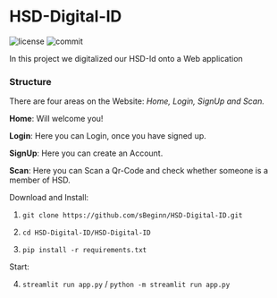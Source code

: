# HSD-Digital-ID

![license](https://img.shields.io/github/license/sBeginn/HSD-Digital-ID)
![commit](https://img.shields.io/github/last-commit/sBeginn/HSD-Digital-ID)

In this project we digitalized our HSD-Id onto a Web application

### Structure
There are four areas on the Website: *Home, Login, SignUp and Scan.*

**Home**: Will welcome you!

**Login**: Here you can Login, once you have signed up.

**SignUp**: Here you can create an Account.

**Scan**:  Here you can Scan a Qr-Code and check whether someone is a member of HSD.



Download and Install:

1. ```git clone https://github.com/sBeginn/HSD-Digital-ID.git```

2. ```cd HSD-Digital-ID/HSD-Digital-ID```

3. ```pip install -r requirements.txt```

Start:

4. ```streamlit run app.py``` / ```python -m streamlit run app.py```

